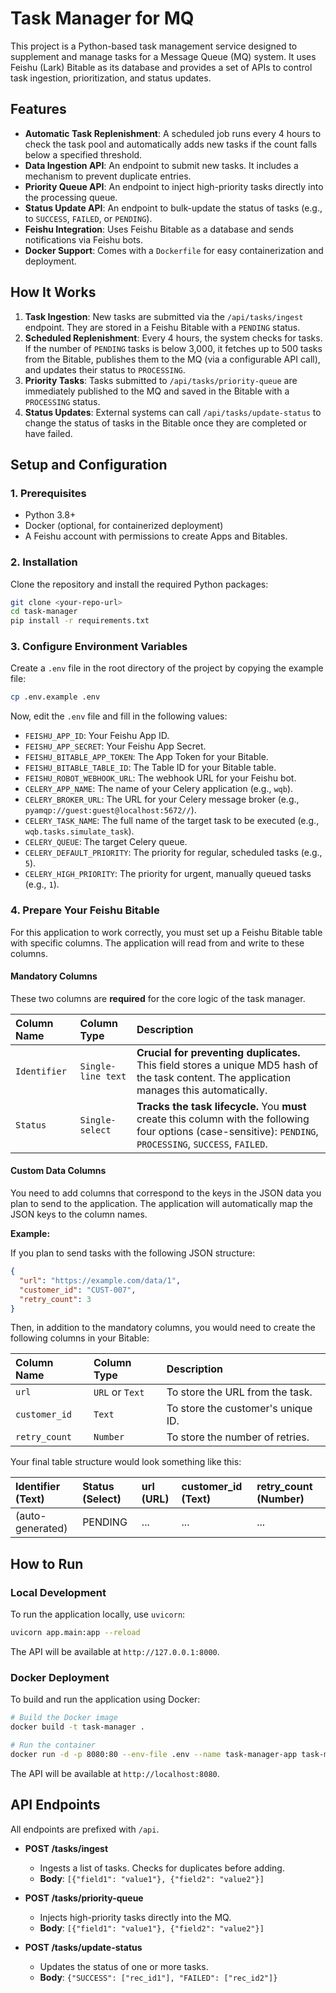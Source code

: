 # Task Manager for MQ

This project is a Python-based task management service designed to supplement and manage tasks for a Message Queue (MQ) system. It uses Feishu (Lark) Bitable as its database and provides a set of APIs to control task ingestion, prioritization, and status updates.

## Features

- **Automatic Task Replenishment**: A scheduled job runs every 4 hours to check the task pool and automatically adds new tasks if the count falls below a specified threshold.
- **Data Ingestion API**: An endpoint to submit new tasks. It includes a mechanism to prevent duplicate entries.
- **Priority Queue API**: An endpoint to inject high-priority tasks directly into the processing queue.
- **Status Update API**: An endpoint to bulk-update the status of tasks (e.g., to `SUCCESS`, `FAILED`, or `PENDING`).
- **Feishu Integration**: Uses Feishu Bitable as a database and sends notifications via Feishu bots.
- **Docker Support**: Comes with a `Dockerfile` for easy containerization and deployment.

## How It Works

1.  **Task Ingestion**: New tasks are submitted via the `/api/tasks/ingest` endpoint. They are stored in a Feishu Bitable with a `PENDING` status.
2.  **Scheduled Replenishment**: Every 4 hours, the system checks for tasks. If the number of `PENDING` tasks is below 3,000, it fetches up to 500 tasks from the Bitable, publishes them to the MQ (via a configurable API call), and updates their status to `PROCESSING`.
3.  **Priority Tasks**: Tasks submitted to `/api/tasks/priority-queue` are immediately published to the MQ and saved in the Bitable with a `PROCESSING` status.
4.  **Status Updates**: External systems can call `/api/tasks/update-status` to change the status of tasks in the Bitable once they are completed or have failed.

## Setup and Configuration

### 1. Prerequisites

- Python 3.8+
- Docker (optional, for containerized deployment)
- A Feishu account with permissions to create Apps and Bitables.

### 2. Installation

Clone the repository and install the required Python packages:

```bash
git clone <your-repo-url>
cd task-manager
pip install -r requirements.txt
```

### 3. Configure Environment Variables

Create a `.env` file in the root directory of the project by copying the example file:

```bash
cp .env.example .env
```

Now, edit the `.env` file and fill in the following values:

- `FEISHU_APP_ID`: Your Feishu App ID.
- `FEISHU_APP_SECRET`: Your Feishu App Secret.
- `FEISHU_BITABLE_APP_TOKEN`: The App Token for your Bitable.
- `FEISHU_BITABLE_TABLE_ID`: The Table ID for your Bitable table.
- `FEISHU_ROBOT_WEBHOOK_URL`: The webhook URL for your Feishu bot.
- `CELERY_APP_NAME`: The name of your Celery application (e.g., `wqb`).
- `CELERY_BROKER_URL`: The URL for your Celery message broker (e.g., `pyamqp://guest:guest@localhost:5672//`).
- `CELERY_TASK_NAME`: The full name of the target task to be executed (e.g., `wqb.tasks.simulate_task`).
- `CELERY_QUEUE`: The target Celery queue.
- `CELERY_DEFAULT_PRIORITY`: The priority for regular, scheduled tasks (e.g., `5`).
- `CELERY_HIGH_PRIORITY`: The priority for urgent, manually queued tasks (e.g., `1`).

### 4. Prepare Your Feishu Bitable

For this application to work correctly, you must set up a Feishu Bitable table with specific columns. The application will read from and write to these columns.

#### Mandatory Columns

These two columns are **required** for the core logic of the task manager.

| Column Name  | Column Type      | Description                                                                                                                              |
| :----------- | :--------------- | :--------------------------------------------------------------------------------------------------------------------------------------- |
| `Identifier` | `Single-line text` | **Crucial for preventing duplicates.** This field stores a unique MD5 hash of the task content. The application manages this automatically. |
| `Status`     | `Single-select`  | **Tracks the task lifecycle.** You **must** create this column with the following four options (case-sensitive): `PENDING`, `PROCESSING`, `SUCCESS`, `FAILED`. |

#### Custom Data Columns

You need to add columns that correspond to the keys in the JSON data you plan to send to the application. The application will automatically map the JSON keys to the column names.

**Example:**

If you plan to send tasks with the following JSON structure:

```json
{
  "url": "https://example.com/data/1",
  "customer_id": "CUST-007",
  "retry_count": 3
}
```

Then, in addition to the mandatory columns, you would need to create the following columns in your Bitable:

| Column Name     | Column Type | Description                               |
| :-------------- | :---------- | :---------------------------------------- |
| `url`           | `URL` or `Text` | To store the URL from the task.           |
| `customer_id`   | `Text`      | To store the customer's unique ID.        |
| `retry_count`   | `Number`    | To store the number of retries.           |

Your final table structure would look something like this:

| Identifier (Text) | Status (Select) | url (URL) | customer_id (Text) | retry_count (Number) |
| :---------------- | :-------------- | :-------- | :----------------- | :------------------- |
| (auto-generated)  | PENDING         | ...       | ...                | ...                  |


## How to Run

### Local Development

To run the application locally, use `uvicorn`:

```bash
uvicorn app.main:app --reload
```

The API will be available at `http://127.0.0.1:8000`.

### Docker Deployment

To build and run the application using Docker:

```bash
# Build the Docker image
docker build -t task-manager .

# Run the container
docker run -d -p 8080:80 --env-file .env --name task-manager-app task-manager
```

The API will be available at `http://localhost:8080`.

## API Endpoints

All endpoints are prefixed with `/api`.

- **POST /tasks/ingest**
  - Ingests a list of tasks. Checks for duplicates before adding.
  - **Body**: `[{"field1": "value1"}, {"field2": "value2"}]`

- **POST /tasks/priority-queue**
  - Injects high-priority tasks directly into the MQ.
  - **Body**: `[{"field1": "value1"}, {"field2": "value2"}]`

- **POST /tasks/update-status**
  - Updates the status of one or more tasks.
  - **Body**: `{"SUCCESS": ["rec_id1"], "FAILED": ["rec_id2"]}`
